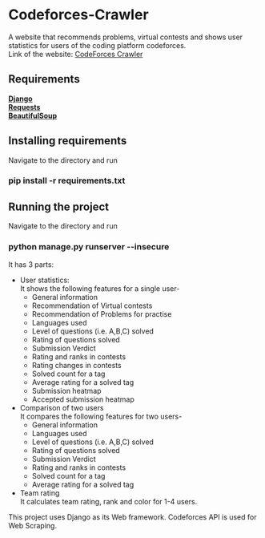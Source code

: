 # Codeforces-Crawler
A website that recommends problems, virtual contests and shows user statistics for users of the coding platform codeforces.   
Link of the website: [CodeForces Crawler](http://cfcrawler.pythonanywhere.com/)

## Requirements
**[Django](https://www.djangoproject.com/)**  
**[Requests](https://pypi.org/project/requests/)**  
**[BeautifulSoup](https://pypi.org/project/beautifulsoup4/)**  

## Installing requirements
Navigate to the directory and run  
### pip install -r requirements.txt

## Running the project
Navigate to the directory and run  
### python manage.py runserver --insecure

It has 3 parts:
- User statistics:   
It shows the following features for a single user-   
  - General information
  - Recommendation of Virtual contests
  - Recommendation of Problems for practise
  - Languages used
  - Level of questions (i.e. A,B,C) solved
  - Rating of questions solved
  - Submission Verdict
  - Rating and ranks in contests
  - Rating changes in contests
  - Solved count for a tag
  - Average rating for a solved tag
  - Submission heatmap
  - Accepted submission heatmap
- Comparison of two users   
It compares the following features for two users-   
  - General information
  - Languages used
  - Level of questions (i.e. A,B,C) solved
  - Rating of questions solved
  - Submission Verdict
  - Rating and ranks in contests
  - Solved count for a tag
  - Average rating for a solved tag
- Team rating   
It calculates team rating, rank and color for 1-4 users.

This project uses Django as its Web framework. Codeforces API is used for Web Scraping.
